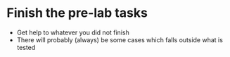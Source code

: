 # Finish the pre-lab tasks

* Get help to whatever you did not finish
* There will probably (always) be some cases which falls outside what is tested
